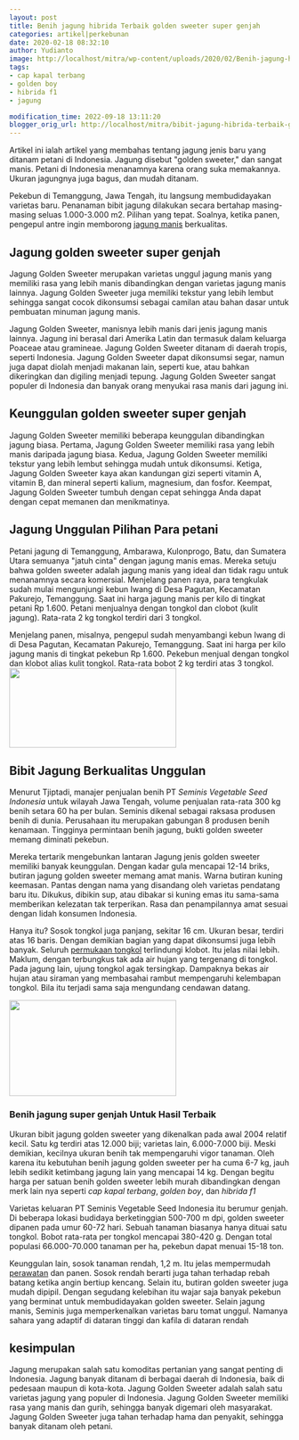 ```yaml
---
layout: post
title: Benih jagung hibrida Terbaik golden sweeter super genjah
categories: artikel|perkebunan
date: 2020-02-18 08:32:10
author: Yudianto
image: http://localhost/mitra/wp-content/uploads/2020/02/Benih-jagung-hibrida.jpg
tags:
- cap kapal terbang
- golden boy
- hibrida f1
- jagung

modification_time: 2022-09-18 13:11:20
blogger_orig_url: http://localhost/mitra/bibit-jagung-hibrida-terbaik-golden.html
---
```


Artikel ini ialah artikel yang membahas tentang jagung jenis baru yang ditanam petani di Indonesia. Jagung disebut "golden sweeter," dan sangat manis. Petani di Indonesia menanamnya karena orang suka memakannya. Ukuran jagungnya juga bagus, dan mudah ditanam.

Pekebun di Temanggung, Jawa Tengah, itu langsung membudidayakan varietas baru. Penanaman bibit jagung dilakukan secara bertahap masing-masing seluas 1.000-3.000 m2. Pilihan yang tepat. Soalnya, ketika panen, pengepul antre ingin memborong <a href="http://127.0.0.1/mitra/tiga-jagung-manis-unggul-jagung-bonanza.html">jagung manis</a> berkualitas.
<h2>Jagung golden sweeter super genjah</h2>
Jagung Golden Sweeter merupakan varietas unggul jagung manis yang memiliki rasa yang lebih manis dibandingkan dengan varietas jagung manis lainnya. Jagung Golden Sweeter juga memiliki tekstur yang lebih lembut sehingga sangat cocok dikonsumsi sebagai camilan atau bahan dasar untuk pembuatan minuman jagung manis.

Jagung Golden Sweeter, manisnya lebih manis dari jenis jagung manis lainnya. Jagung ini berasal dari Amerika Latin dan termasuk dalam keluarga Poaceae atau gramineae. Jagung Golden Sweeter ditanam di daerah tropis, seperti Indonesia. Jagung Golden Sweeter dapat dikonsumsi segar, namun juga dapat diolah menjadi makanan lain, seperti kue, atau bahkan dikeringkan dan digiling menjadi tepung. Jagung Golden Sweeter sangat populer di Indonesia dan banyak orang menyukai rasa manis dari jagung ini.
<h2>Keunggulan golden sweeter super genjah</h2>
Jagung Golden Sweeter memiliki beberapa keunggulan dibandingkan jagung biasa. Pertama, Jagung Golden Sweeter memiliki rasa yang lebih manis daripada jagung biasa. Kedua, Jagung Golden Sweeter memiliki tekstur yang lebih lembut sehingga mudah untuk dikonsumsi. Ketiga, Jagung Golden Sweeter kaya akan kandungan gizi seperti vitamin A, vitamin B, dan mineral seperti kalium, magnesium, dan fosfor. Keempat, Jagung Golden Sweeter tumbuh dengan cepat sehingga Anda dapat dengan cepat memanen dan menikmatinya.
<h2>Jagung Unggulan Pilihan Para petani</h2>
Petani jagung di Temanggung, Ambarawa, Kulonprogo, Batu, dan Sumatera Utara semuanya "jatuh cinta" dengan jagung manis emas. Mereka setuju bahwa golden sweeter adalah jagung manis yang ideal dan tidak ragu untuk menanamnya secara komersial. Menjelang panen raya, para tengkulak sudah mulai mengunjungi kebun Iwang di Desa Pagutan, Kecamatan Pakurejo, Temanggung. Saat ini harga jagung manis per kilo di tingkat petani Rp 1.600. Petani menjualnya dengan tongkol dan clobot (kulit jagung). Rata-rata 2 kg tongkol terdiri dari 3 tongkol.

Menjelang panen, misalnya, pengepul sudah menyambangi kebun Iwang di di Desa Pagutan, Kecamatan Pakurejo, Temanggung. Saat ini harga per kilo jagung manis di tingkat pekebun Rp 1.600. Pekebun menjual dengan tongkol dan klobot alias kulit tongkol. Rata-rata bobot 2 kg terdiri atas 3 tongkol.
<a href="http://127.0.0.1/mitra/wp-content/uploads/2020/02/jagung-hibrida.jpg"><img class="aligncenter wp-image-20462 size-medium" src="http://127.0.0.1/mitra/wp-content/uploads/2020/02/jagung-hibrida-300x143.jpg" alt="" width="300" height="143" /></a>
<h2>Bibit Jagung Berkualitas Unggulan</h2>
Menurut Tjiptadi, manajer penjualan benih PT <em>Seminis Vegetable Seed Indonesia</em> untuk wilayah Jawa Tengah, volume penjualan rata-rata 300 kg benih setara 60 ha per bulan. Seminis dikenal sebagai raksasa produsen benih di dunia. Perusahaan itu merupakan gabungan 8 produsen benih kenamaan. Tingginya permintaan <span class="keyword _ngcontent-zoi-124" aria-hidden="false">benih jagung</span>, bukti golden sweeter memang diminati pekebun.

Mereka tertarik mengebunkan lantaran Jagung jenis golden sweeter memiliki banyak keunggulan. Dengan kadar gula mencapai 12-14 briks, butiran jagung golden sweeter memang amat manis. Warna butiran kuning keemasan. Pantas dengan nama yang disandang oleh varietas pendatang baru itu. Dikukus, dibikin sup, atau dibakar si kuning emas itu sama-sama memberikan kelezatan tak terperikan. Rasa dan penampilannya amat sesuai dengan lidah konsumen Indonesia.

Hanya itu? Sosok tongkol juga panjang, sekitar 16 cm. Ukuran besar, terdiri atas 16 baris. Dengan demikian bagian yang dapat dikonsumsi juga lebih banyak. Seluruh <a href="http://127.0.0.1/mitra/sistem-tanam-jajar-legowo-tanaman.html">permukaan tongkol</a> terlindungi klobot. Itu jelas nilai lebih. Maklum, dengan terbungkus tak ada air hujan yang tergenang di tongkol. Pada jagung lain, ujung tongkol agak tersingkap. Dampaknya bekas air hujan atau siraman yang membasahai rambut mempengaruhi kelembapan tongkol. Bila itu terjadi sama saja mengundang cendawan datang.

<a href="http://127.0.0.1/mitra/wp-content/uploads/2020/02/Benih-jagung-.jpg"><img class="aligncenter wp-image-20464 size-medium" src="http://127.0.0.1/mitra/wp-content/uploads/2020/02/Benih-jagung--300x172.jpg" alt="" width="300" height="172" /></a>
<h3><span class="keyword _ngcontent-zoi-124" aria-hidden="false">Benih jagung super genjah Untuk Hasil Terbaik
</span></h3>
Ukuran <span class="keyword _ngcontent-zoi-124" aria-hidden="false">bibit jagung </span>golden sweeter yang dikenalkan pada awal 2004 relatif kecil. Satu kg terdiri atas 12.000 biji; varietas lain, 6.000-7.000 biji. Meski demikian, kecilnya ukuran benih tak mempengaruhi vigor tanaman. Oleh karena itu kebutuhan <span class="keyword _ngcontent-zoi-124" aria-hidden="false">benih jagung</span> golden sweeter per ha cuma 6-7 kg, jauh lebih sedikit ketimbang jagung lain yang mencapai 14 kg. Dengan begitu harga per satuan benih golden sweeter lebih murah dibandingkan dengan merk lain nya seperti <em>cap kapal terbang</em>, <em>golden boy</em>, dan <em>hibrida f1</em>

Varietas keluaran PT Seminis Vegetable Seed Indonesia itu berumur genjah. Di beberapa lokasi budidaya berketinggian 500-700 m dpi, golden sweeter dipanen pada umur 60-72 hari. Sebuah tanaman biasanya hanya dituai satu tongkol. Bobot rata-rata per tongkol mencapai 380-420 g. Dengan total populasi 66.000-70.000 tanaman per ha, pekebun dapat menuai 15-18 ton.

Keunggulan lain, sosok tanaman rendah, 1,2 m. Itu jelas mempermudah <a href="http://127.0.0.1/mitra/penggunaan-nematoda-entomopatogen.html">perawatan</a> dan panen. Sosok rendah berarti juga tahan terhadap rebah batang ketika angin bertiup kencang. Selain itu, butiran golden sweeter juga mudah dipipil. Dengan segudang kelebihan itu wajar saja banyak pekebun yang berminat untuk membudidayakan golden sweeter. Selain jagung manis, Seminis juga memperkenalkan varietas baru tomat unggul. Namanya sahara yang adaptif di dataran tinggi dan kafila di dataran rendah
<h2>kesimpulan</h2>
Jagung merupakan salah satu komoditas pertanian yang sangat penting di Indonesia. Jagung banyak ditanam di berbagai daerah di Indonesia, baik di pedesaan maupun di kota-kota. Jagung Golden Sweeter adalah salah satu varietas jagung yang populer di Indonesia. Jagung Golden Sweeter memiliki rasa yang manis dan gurih, sehingga banyak digemari oleh masyarakat. Jagung Golden Sweeter juga tahan terhadap hama dan penyakit, sehingga banyak ditanam oleh petani.
